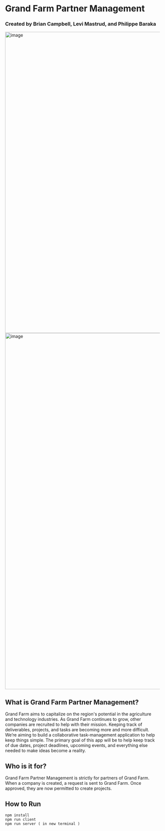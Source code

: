 
# Grand Farm Partner Management
### Created by Brian Campbell, Levi Mastrud, and Philippe Baraka

<img width="980" alt="image" src="https://user-images.githubusercontent.com/66180447/181280724-f04e44ab-afce-4bec-8c23-b13d8c9c5c22.png">

<img width="1159" alt="image" src="https://user-images.githubusercontent.com/66180447/181281037-c25c99fc-1337-4739-8356-5fd0e71e88b7.png">

## What is Grand Farm Partner Management?

Grand Farm aims to capitalize on the region's potential in the agriculture and technology industries. As Grand Farm continues to grow, other companies are recruited to help with their mission. Keeping track of deliverables, projects, and tasks are becoming more and more difficult. We’re aiming to build a collaborative task-management application to help keep things simple. The primary goal of this app will be to help keep track of due dates, project deadlines, upcoming events, and everything else needed to make ideas become a reality.

## Who is it for?

Grand Farm Partner Management is strictly for partners of Grand Farm. When a company is created, a request is sent to Grand Farm. Once approved, they are now permitted to create projects.

## How to Run 

```
npm install
npm run client
npm run server ( in new terminal )
```
